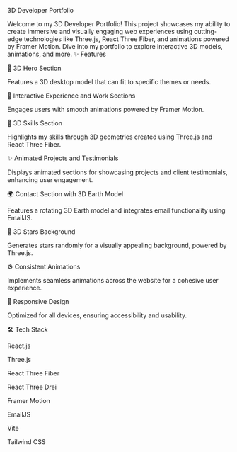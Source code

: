 3D Developer Portfolio

Welcome to my 3D Developer Portfolio! This project showcases my ability to create immersive and visually engaging web experiences using cutting-edge technologies like Three.js, React Three Fiber, and animations powered by Framer Motion. Dive into my portfolio to explore interactive 3D models, animations, and more.
 
✨ Features

💎 3D Hero Section

Features a 3D desktop model that can fit to specific themes or needs.

🎨 Interactive Experience and Work Sections

Engages users with smooth animations powered by Framer Motion.

🔧 3D Skills Section

Highlights my skills through 3D geometries created using Three.js and React Three Fiber.

✨ Animated Projects and Testimonials

Displays animated sections for showcasing projects and client testimonials, enhancing user engagement.

🌍 Contact Section with 3D Earth Model

Features a rotating 3D Earth model and integrates email functionality using EmailJS.

🌌 3D Stars Background

Generates stars randomly for a visually appealing background, powered by Three.js.

⚙️ Consistent Animations

Implements seamless animations across the website for a cohesive user experience.

🔧 Responsive Design

Optimized for all devices, ensuring accessibility and usability.

🛠️ Tech Stack

React.js

Three.js

React Three Fiber

React Three Drei

Framer Motion

EmailJS

Vite

Tailwind CSS
 
